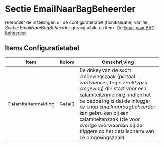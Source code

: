# Sectie EmailNaarBagBeheerder

Hieronder de instellingen uit de configuratietabel (tbinitialisatie) van de *Sectie: EmailNaarBagBeheerder* gerangschikt op item. Zie [Email naar BAG beheerder](../../probleemoplossing/programmablokken/email_bag-beheerder.md).

## Items Configuratietabel

| Item | Kolom | Omschrijving |
| ---- | ----- | ------------ |
| Calamiteitenmelding | Getal2 |De dnkey van de soort omgevingszaak (portaal *Zaakbeheer*, tegel *Zaaktypes omgeving*) die staat voor een calamiteitenmelding, indien het de bedoeling is dat de inlogger de knop *emailnaarbagbeheerder* kan gebruiken bij een calamiteitenzaak (zie voor overige voorwaarden bij de triggers op het detailscherm van de omgevingszaak). |
